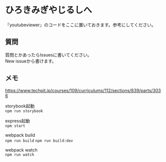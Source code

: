 # ひろきみぎやじるしへ
『youtubeviewer』のコードをここに置いておきます。参考にしてください。  

## 質問
質問とかあったらIssuesに書いてください。  
New issueから書けます。

## メモ
https://www.techpit.jp/courses/109/curriculums/112/sections/839/parts/3036

storybook起動  
`npm run storybook`

express起動  
`npm start`

webpack build  
`npm run build`
`npm run build:dev`

webpack watch  
`npm run watch`
